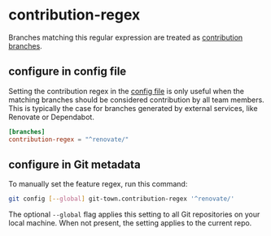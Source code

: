 # contribution-regex

Branches matching this regular expression are treated as
[contribution branches](../branch-types.md#contribution-branches).

## configure in config file

Setting the contribution regex in the [config file](../configuration-file.md) is
only useful when the matching branches should be considered contribution by all
team members. This is typically the case for branches generated by external
services, like Renovate or Dependabot.

```toml
[branches]
contribution-regex = "^renovate/"
```

## configure in Git metadata

To manually set the feature regex, run this command:

```bash
git config [--global] git-town.contribution-regex '^renovate/'
```

The optional `--global` flag applies this setting to all Git repositories on
your local machine. When not present, the setting applies to the current repo.
